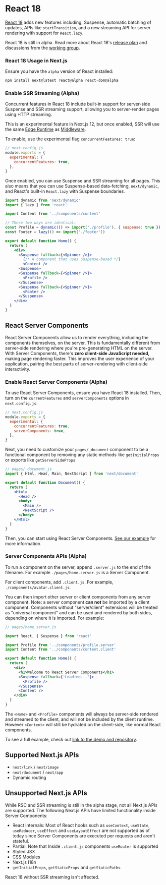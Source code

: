 # React 18

[React 18](https://reactjs.org/blog/2021/06/08/the-plan-for-react-18.html) adds new features including, Suspense, automatic batching of updates, APIs like `startTransition`, and a new streaming API for server rendering with support for `React.lazy`.

React 18 is still in alpha. Read more about React 18's [release plan](https://github.com/reactwg/react-18/discussions) and discussions from the [working group](https://github.com/reactwg/react-18/discussions).

### React 18 Usage in Next.js

Ensure you have the `alpha` version of React installed:

```jsx
npm install next@latest react@alpha react-dom@alpha
```

### Enable SSR Streaming (Alpha)

Concurrent features in React 18 include built-in support for server-side Suspense and SSR streaming support, allowing you to server-render pages using HTTP streaming.

This is an experimental feature in Next.js 12, but once enabled, SSR will use the same [Edge Runtime](/docs/api-reference/edge-runtime.md) as [Middleware](/docs/middleware.md).

To enable, use the experimental flag `concurrentFeatures: true`:

```jsx
// next.config.js
module.exports = {
  experimental: {
    concurrentFeatures: true,
  },
}
```

Once enabled, you can use Suspense and SSR streaming for all pages. This also means that you can use Suspense-based data-fetching, `next/dynamic`, and React's built-in `React.lazy` with Suspense boundaries.

```jsx
import dynamic from 'next/dynamic'
import { lazy } from 'react'

import Content from '../components/content'

// These two ways are identical:
const Profile = dynamic(() => import('./profile'), { suspense: true })
const Footer = lazy(() => import('./footer'))

export default function Home() {
  return (
    <div>
      <Suspense fallback={<Spinner />}>
        {/* A component that uses Suspense-based */}
        <Content />
      <Suspense>
      <Suspense fallback={<Spinner />}>
        <Profile />
      </Suspense>
      <Suspense fallback={<Spinner />}>
        <Footer />
      </Suspense>
    </div>
  )
}
```

## React Server Components

React Server Components allow us to render everything, including the components themselves, on the server. This is fundamentally different from server-side rendering where you're pre-generating HTML on the server. With Server Components, there's **zero client-side JavaScript needed,** making page rendering faster. This improves the user experience of your application, pairing the best parts of server-rendering with client-side interactivity.

### Enable React Server Components (Alpha)

To use React Server Components, ensure you have React 18 installed. Then, turn on the `currentFeatures` and `serverComponents` options in `next.config.js`:

```jsx
// next.config.js
module.exports = {
  experimental: {
    concurrentFeatures: true,
    serverComponents: true,
  },
}
```

Next, you need to customize your `pages/_document` component to be a functional component by removing any static methods like `getInitialProps` or exports like `getServerSideProps`

```jsx
// pages/_document.js
import { Html, Head, Main, NextScript } from 'next/document'

export default function Document() {
  return (
    <Html>
      <Head />
      <body>
        <Main />
        <NextScript />
      </body>
    </Html>
  )
}
```

Then, you can start using React Server Components. [See our example](https://github.com/vercel/next-rsc-demo) for more information.

### Server Components APIs (Alpha)

To run a component on the server, append `.server.js` to the end of the filename. For example `./pages/home.server.js` is a Server Component.

For client components, add `.client.js`. For example, `./components/avatar.client.js`.

You can then import other server or client components from any server component. Note: a server component **can not** be imported by a client component. Components without "server/client" extensions will be treated as "universal component" and can be used and rendered by both sides, depending on where it is imported. For example:

```jsx
// pages/home.server.js

import React, { Suspense } from 'react'

import Profile from '../components/profile.server'
import Content from '../components/content.client'

export default function Home() {
  return (
    <div>
      <h1>Welcome to React Server Components</h1>
      <Suspense fallback={'Loading...'}>
        <Profile />
      </Suspense>
      <Content />
    </div>
  )
}
```

The `<Home>` and `<Profile>` components will always be server-side rendered and streamed to the client, and will not be included by the client runtime. However `<Content>` will still be hydrated on the client-side, like normal React components.

To see a full example, check out [link to the demo and repository](https://github.com/vercel/next-rsc-demo).

## **Supported Next.js APIs**

- `next/link` / `next/image`
- `next/document` / `next/app`
- Dynamic routing

## **Unsupported Next.js APIs**

While RSC and SSR streaming is still in the alpha stage, not all Next.js APIs are supported. The following Next.js APIs have limited functionality inside Server Components:

- React internals: Most of React hooks such as `useContext`, `useState`, `useReducer`, `useEffect` and `useLayoutEffect` are not supported as of today since Server Components are executed per requests and aren't stateful.
- Partial: Note that Inside `.client.js` components `useRouter` is supported
- Styled JSX
- CSS Modules
- Next.js I18n
- `getInitialProps`, `getStaticProps` and `getStaticPaths`

React 18 without SSR streaming isn't affected.
